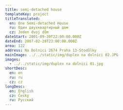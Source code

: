 ```yaml
---
title: semi-detached house
templateKey: project
titleTranslated:
  en: One Semi-detached House
  ru: Один двухквартирный дом
  cz: Jeden dvoj dům
dateStart: 2001-09-30T22:00:00.000Z
dateEnd: 2007-02-28T23:00:00.000Z
area: 122
address: Na Dolnici 2674 Praha 13-Stodůlky
mainImage: ../../static/img/duplex na dolnici 02.JPG
images:
  - ../../static/img/duplex na dolnici 01.jpg
shortDesc:
  en: en
  ru: ru
  cz: cz
longDesc:
  en: English
  cz: Český
  ru: Русский
---
```

